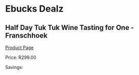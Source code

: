 
# Ebucks Dealz
## Half Day Tuk Tuk Wine Tasting for One - Franschhoek
[Product Page](https://www.ebucks.com/web/shop/productSelected.do?prodId=356437825&catId=322194323)

Price: R299.00

Savings: 


	